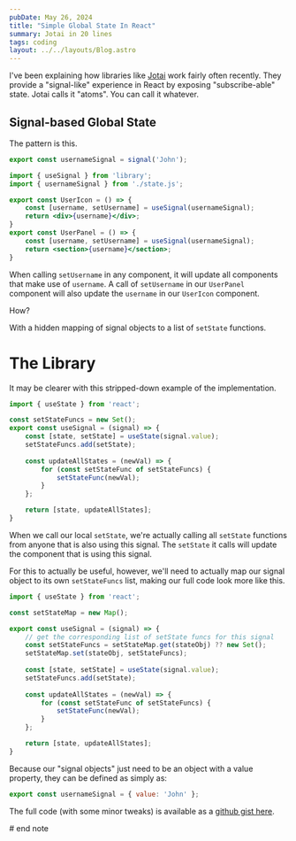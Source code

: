 ```yaml
---
pubDate: May 26, 2024
title: "Simple Global State In React"
summary: Jotai in 20 lines
tags: coding
layout: ../../layouts/Blog.astro
---
```


I've been explaining how libraries like [Jotai](https://jotai.org/) work fairly often recently. They provide a "signal-like" experience in React by exposing "subscribe-able" state. Jotai calls it "atoms". You can call it whatever.

## Signal-based Global State

The pattern is this.
```js title="state.js"
export const usernameSignal = signal('John');
```

```jsx title="components.jsx"
import { useSignal } from 'library';
import { usernameSignal } from './state.js';

export const UserIcon = () => {
	const [username, setUsername] = useSignal(usernameSignal);
	return <div>{username}</div>;
}
export const UserPanel = () => {
	const [username, setUsername] = useSignal(usernameSignal);
	return <section>{username}</section>;
}
```

When calling `setUsername` in any component, it will update all components that make use of `username`. A call of `setUsername` in our `UserPanel` component will also update the `username` in our `UserIcon` component.

How?

With a hidden mapping of signal objects to a list of `setState` functions.

# The Library

It may be clearer with this stripped-down example of the implementation.

```js title="library.js"
import { useState } from 'react';

const setStateFuncs = new Set();
export const useSignal = (signal) => {
	const [state, setState] = useState(signal.value); 
	setStateFuncs.add(setState);
	
	const updateAllStates = (newVal) => {
		for (const setStateFunc of setStateFuncs) {
			setStateFunc(newVal);
		}
	};

	return [state, updateAllStates];
}
```

When we call our local `setState`, we're actually calling all `setState` functions from anyone that is also using this signal. The `setState` it calls will update the component that is using this signal.

For this to actually be useful, however, we'll need to actually map our signal object to its own `setStateFuncs` list, making our full code look more like this.

```js title="library.js"
import { useState } from 'react';

const setStateMap = new Map();

export const useSignal = (signal) => {
	// get the corresponding list of setState funcs for this signal
	const setStateFuncs = setStateMap.get(stateObj) ?? new Set();
	setStateMap.set(stateObj, setStateFuncs);
  
	const [state, setState] = useState(signal.value); 
	setStateFuncs.add(setState);
	
	const updateAllStates = (newVal) => {
		for (const setStateFunc of setStateFuncs) {
			setStateFunc(newVal);
		}
	};

	return [state, updateAllStates];
}
```

Because our "signal objects" just need to be an object with a value property, they can be defined as simply as:
```js title="state.js"
export const usernameSignal = { value: 'John' };
```

The full code (with some minor tweaks) is available as a [github gist here](https://gist.github.com/EmNudge/7092b70635c6067c8759f55e75d1c9f3).

\# end note